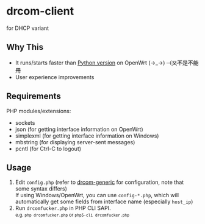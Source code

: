 # drcom-client
for DHCP variant

## Why This
- It runs/starts faster than [Python version](https://github.com/drcoms/drcom-generic) on OpenWrt (→_→) ~~（又不是不能用~~
- User experience improvements

## Requirements
PHP modules/extensions:
- sockets
- json (for getting interface information on OpenWrt)
- simplexml (for getting interface information on Windows)
- mbstring (for displaying server-sent messages)
- pcntl (for Ctrl-C to logout)

## Usage
1. Edit `config.php` (refer to [drcom-generic](https://github.com/drcoms/drcom-generic) for configuration, note that some syntax differs)<br/>
If using Windows/OpenWrt, you can use `config-*.php`, which will automatically get some fields from interface name (especially `host_ip`)
2. Run `drcomfucker.php` in PHP CLI SAPI.<br/>
<small>e.g. `php drcomfucker.php` or `php5-cli drcomfucker.php`</small>
